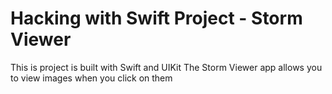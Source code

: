 # Hacking with Swift Project - Storm Viewer

This is project is built with Swift and UIKit
The Storm Viewer app allows you to view images when you click on them

